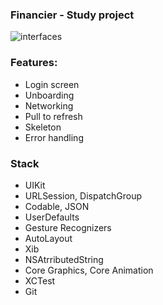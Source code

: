 
### Financier - Study project 

![interfaces](https://user-images.githubusercontent.com/62169821/163680440-02edf4fe-d6da-4e7d-a8b9-4d58d425ba55.png)

### Features: 
* Login screen
* Unboarding 
* Networking 
* Pull to refresh 
* Skeleton
* Error handling

### Stack

* UIKit
* URLSession, DispatchGroup
* Codable, JSON
* UserDefaults
* Gesture Recognizers
* AutoLayout
* Xib
* NSAtrributedString
* Core Graphics, Core Animation
* XCTest
* Git
